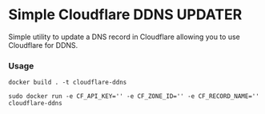 # Simple Cloudflare DDNS UPDATER

Simple utility to update a DNS record in Cloudflare allowing you to use Cloudflare for DDNS.

### Usage
```docker build . -t cloudflare-ddns```

```sudo docker run -e CF_API_KEY='' -e CF_ZONE_ID='' -e CF_RECORD_NAME='' cloudflare-ddns```

